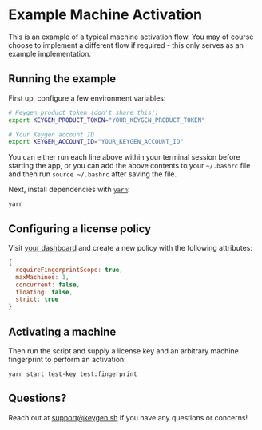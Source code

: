 # Example Machine Activation
This is an example of a typical machine activation flow. You may of course
choose to implement a different flow if required - this only serves as an
example implementation.

## Running the example

First up, configure a few environment variables:
```bash
# Keygen product token (don't share this!)
export KEYGEN_PRODUCT_TOKEN="YOUR_KEYGEN_PRODUCT_TOKEN"

# Your Keygen account ID
export KEYGEN_ACCOUNT_ID="YOUR_KEYGEN_ACCOUNT_ID"
```

You can either run each line above within your terminal session before
starting the app, or you can add the above contents to your `~/.bashrc`
file and then run `source ~/.bashrc` after saving the file.

Next, install dependencies with [`yarn`](https://yarnpkg.comg):
```
yarn
```

## Configuring a license policy

Visit [your dashboard](https://app.keygen.sh/policies) and create a new
policy with the following attributes:

```javascript
{
  requireFingerprintScope: true,
  maxMachines: 1,
  concurrent: false,
  floating: false,
  strict: true
}
```

## Activating a machine

Then run the script and supply a license key and an arbitrary machine
fingerprint to perform an activation:
```
yarn start test-key test:fingerprint
```

## Questions?

Reach out at [support@keygen.sh](mailto:support@keygen.sh) if you have any
questions or concerns!
